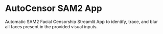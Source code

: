# AutoCensor SAM2 App
 Automatic SAM2 Facial Censorship Streamlit App to identify, trace, and blur all faces present in the provided visual inputs.
